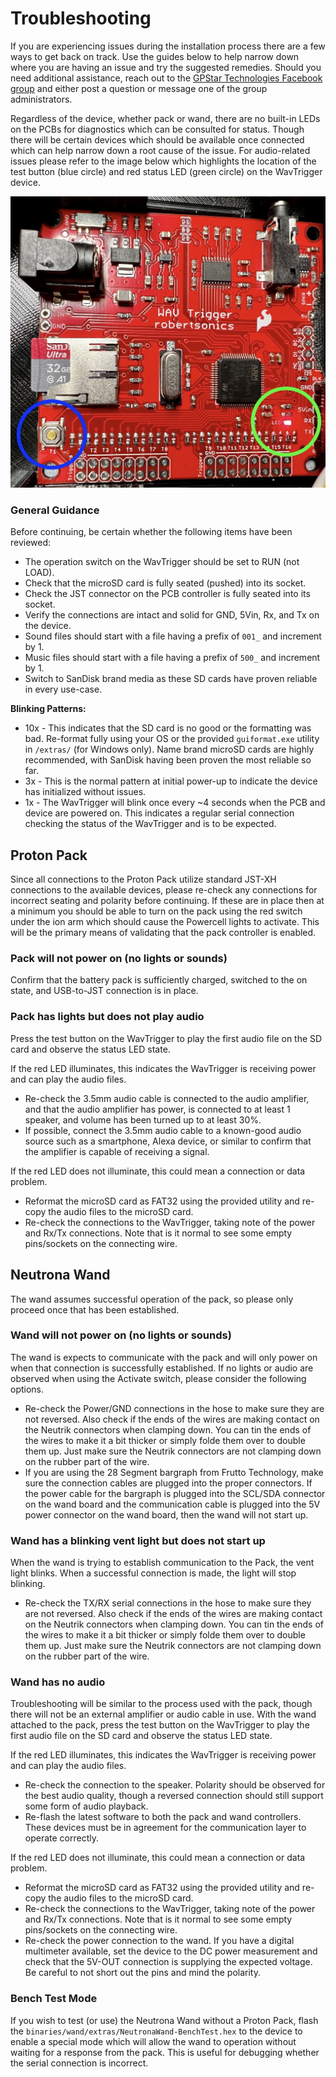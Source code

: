 # Troubleshooting

If you are experiencing issues during the installation process there are a few ways to get back on track. Use the guides below to help narrow down where you are having an issue and try the suggested remedies. Should you need additional assistance, reach out to the [GPStar Technologies Facebook group](https://www.facebook.com/groups/gpstartechnologies) and either post a question or message one of the group administrators.

Regardless of the device, whether pack or wand, there are no built-in LEDs on the PCBs for diagnostics which can be consulted for status. Though there will be certain devices which should be available once connected which can help narrow down a root cause of the issue. For audio-related issues please refer to the image below which highlights the location of the test button (blue circle) and red status LED (green circle) on the WavTrigger device.

![](images/WavTrigger_Debug.jpg)

### General Guidance

Before continuing, be certain whether the following items have been reviewed:

- The operation switch on the WavTrigger should be set to RUN (not LOAD).
- Check that the microSD card is fully seated (pushed) into its socket.
- Check the JST connector on the PCB controller is fully seated into its socket.
- Verify the connections are intact and solid for GND, 5Vin, Rx, and Tx on the device.
- Sound files should start with a file having a prefix of `001_` and increment by 1.
- Music files should start with a file having a prefix of `500_` and increment by 1.
- Switch to SanDisk brand media as these SD cards have proven reliable in every use-case.

**Blinking Patterns:**

- 10x - This indicates that the SD card is no good or the formatting was bad. Re-format fully using your OS or the provided `guiformat.exe` utility in `/extras/` (for Windows only). Name brand microSD cards are highly recommended, with SanDisk having been proven the most reliable so far.
- 3x - This is the normal pattern at initial power-up to indicate the device has initialized without issues.
- 1x - The WavTrigger will blink once every ~4 seconds when the PCB and device are powered on. This indicates a regular serial connection checking the status of the WavTrigger and is to be expected.

## Proton Pack

Since all connections to the Proton Pack utilize standard JST-XH connections to the available devices, please re-check any connections for incorrect seating and polarity before continuing. If these are in place then at a minimum you should be able to turn on the pack using the red switch under the ion arm which should cause the Powercell lights to activate. This will be the primary means of validating that the pack controller is enabled.

### Pack will not power on (no lights or sounds)

Confirm that the battery pack is sufficiently charged, switched to the on state, and USB-to-JST connection is in place.

### Pack has lights but does not play audio

Press the test button on the WavTrigger to play the first audio file on the SD card and observe the status LED state.

If the red LED illuminates, this indicates the WavTrigger is receiving power and can play the audio files.

* Re-check the 3.5mm audio cable is connected to the audio amplifier, and that the audio amplifier has power, is connected to at least 1 speaker, and volume has been turned up to at least 30%.
* If possible, connect the 3.5mm audio cable to a known-good audio source such as a smartphone, Alexa device, or similar to confirm that the amplifier is capable of receiving a signal.

If the red LED does not illuminate, this could mean a connection or data problem.

* Reformat the microSD card as FAT32 using the provided utility and re-copy the audio files to the microSD card.
* Re-check the connections to the WavTrigger, taking note of the power and Rx/Tx connections. Note that is it normal to see some empty pins/sockets on the connecting wire.


## Neutrona Wand

The wand assumes successful operation of the pack, so please only proceed once that has been established.

### Wand will not power on (no lights or sounds)

The wand is expects to communicate with the pack and will only power on when that connection is successfully established. If no lights or audio are observed when using the Activate switch, please consider the following options.

* Re-check the Power/GND connections in the hose to make sure they are not reversed. Also check if the ends of the wires are making contact on the Neutrik connectors when clamping down. You can tin the ends of the wires to make it a bit thicker or simply folde them over to double them up. Just make sure the Neutrik connectors are not clamping down on the rubber part of the wire.
* If you are using the 28 Segment bargraph from Frutto Technology, make sure the connection cables are plugged into the proper connectors. If the power cable for the bargraph is plugged into the SCL/SDA connector on the wand board and the communication cable is plugged into the 5V power connector on the wand board, then the wand will not start up.

### Wand has a blinking vent light but does not start up

When the wand is trying to establish communication to the Pack, the vent light blinks. When a successful connection is made, the light will stop blinking.

* Re-check the TX/RX serial connections in the hose to make sure they are not reversed. Also check if the ends of the wires are making contact on the Neutrik connectors when clamping down. You can tin the ends of the wires to make it a bit thicker or simply folde them over to double them up. Just make sure the Neutrik connectors are not clamping down on the rubber part of the wire.

### Wand has no audio

Troubleshooting will be similar to the process used with the pack, though there will not be an external amplifier or audio cable in use. With the wand attached to the pack, press the test button on the WavTrigger to play the first audio file on the SD card and observe the status LED state.

If the red LED illuminates, this indicates the WavTrigger is receiving power and can play the audio files.

* Re-check the connection to the speaker. Polarity should be observed for the best audio quality, though a reversed connection should still support some form of audio playback.
* Re-flash the latest software to both the pack and wand controllers. These devices must be in agreement for the communication layer to operate correctly.

If the red LED does not illuminate, this could mean a connection or data problem.

* Reformat the microSD card as FAT32 using the provided utility and re-copy the audio files to the microSD card.
* Re-check the connections to the WavTrigger, taking note of the power and Rx/Tx connections. Note that is it normal to see some empty pins/sockets on the connecting wire.
* Re-check the power connection to the wand. If you have a digital multimeter available, set the device to the DC power measurement and check that the 5V-OUT connection is supplying the expected voltage. Be careful to not short out the pins and mind the polarity.

### Bench Test Mode

If you wish to test (or use) the Neutrona Wand without a Proton Pack, flash the `binaries/wand/extras/NeutronaWand-BenchTest.hex` to the device to enable a special mode which will allow the wand to operation without waiting for a response from the pack. This is useful for debugging whether the serial connection is incorrect.
